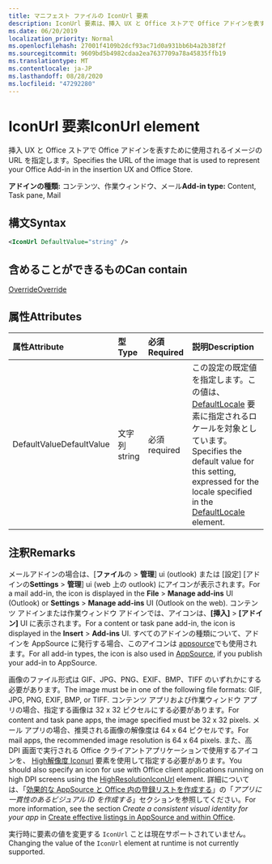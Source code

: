 ```yaml
---
title: マニフェスト ファイルの IconUrl 要素
description: IconUrl 要素は、挿入 UX と Office ストアで Office アドインを表すイメージの URL を指定します。
ms.date: 06/20/2019
localization_priority: Normal
ms.openlocfilehash: 27001f4109b2dcf93ac71d0a931bb6b4a2b38f2f
ms.sourcegitcommit: 9609bd5b4982cdaa2ea7637709a78a45835ffb19
ms.translationtype: MT
ms.contentlocale: ja-JP
ms.lasthandoff: 08/28/2020
ms.locfileid: "47292280"
---
```

# <a name="iconurl-element"></a><span data-ttu-id="dfd93-103">IconUrl 要素</span><span class="sxs-lookup"><span data-stu-id="dfd93-103">IconUrl element</span></span>

<span data-ttu-id="dfd93-104">挿入 UX と Office ストアで Office アドインを表すために使用されるイメージの URL を指定します。</span><span class="sxs-lookup"><span data-stu-id="dfd93-104">Specifies the URL of the image that is used to represent your Office Add-in in the insertion UX and Office Store.</span></span>

<span data-ttu-id="dfd93-105">**アドインの種類:** コンテンツ、作業ウィンドウ、メール</span><span class="sxs-lookup"><span data-stu-id="dfd93-105">**Add-in type:** Content, Task pane, Mail</span></span>

## <a name="syntax"></a><span data-ttu-id="dfd93-106">構文</span><span class="sxs-lookup"><span data-stu-id="dfd93-106">Syntax</span></span>

```XML
<IconUrl DefaultValue="string" />
```

## <a name="can-contain"></a><span data-ttu-id="dfd93-107">含めることができるもの</span><span class="sxs-lookup"><span data-stu-id="dfd93-107">Can contain</span></span>

[<span data-ttu-id="dfd93-108">Override</span><span class="sxs-lookup"><span data-stu-id="dfd93-108">Override</span></span>](override.md)

## <a name="attributes"></a><span data-ttu-id="dfd93-109">属性</span><span class="sxs-lookup"><span data-stu-id="dfd93-109">Attributes</span></span>

|<span data-ttu-id="dfd93-110">属性</span><span class="sxs-lookup"><span data-stu-id="dfd93-110">Attribute</span></span>|<span data-ttu-id="dfd93-111">型</span><span class="sxs-lookup"><span data-stu-id="dfd93-111">Type</span></span>|<span data-ttu-id="dfd93-112">必須</span><span class="sxs-lookup"><span data-stu-id="dfd93-112">Required</span></span>|<span data-ttu-id="dfd93-113">説明</span><span class="sxs-lookup"><span data-stu-id="dfd93-113">Description</span></span>|
|:-----|:-----|:-----|:-----|
|<span data-ttu-id="dfd93-114">DefaultValue</span><span class="sxs-lookup"><span data-stu-id="dfd93-114">DefaultValue</span></span>|<span data-ttu-id="dfd93-115">文字列</span><span class="sxs-lookup"><span data-stu-id="dfd93-115">string</span></span>|<span data-ttu-id="dfd93-116">必須</span><span class="sxs-lookup"><span data-stu-id="dfd93-116">required</span></span>|<span data-ttu-id="dfd93-117">この設定の既定値を指定します。この値は、[DefaultLocale](defaultlocale.md) 要素に指定されるロケールを対象としています。</span><span class="sxs-lookup"><span data-stu-id="dfd93-117">Specifies the default value for this setting, expressed for the locale specified in the [DefaultLocale](defaultlocale.md) element.</span></span>|

## <a name="remarks"></a><span data-ttu-id="dfd93-118">注釈</span><span class="sxs-lookup"><span data-stu-id="dfd93-118">Remarks</span></span>

<span data-ttu-id="dfd93-119">メールアドインの場合は、[**ファイル**の  >  **管理**] ui (outlook) または [設定] [アドインの**Settings**  >  **管理**] ui (web 上の outlook) にアイコンが表示されます。</span><span class="sxs-lookup"><span data-stu-id="dfd93-119">For a mail add-in, the icon is displayed in the **File** > **Manage add-ins** UI (Outlook) or **Settings** > **Manage add-ins** UI (Outlook on the web).</span></span> <span data-ttu-id="dfd93-120">コンテンツ アドインまたは作業ウィンドウ アドインでは、アイコンは、**[挿入]** > **[アドイン]** UI に表示されます。</span><span class="sxs-lookup"><span data-stu-id="dfd93-120">For a content or task pane add-in, the icon is displayed in the **Insert** > **Add-ins** UI.</span></span> <span data-ttu-id="dfd93-121">すべてのアドインの種類について、アドインを AppSource に発行する場合、このアイコンは [appsource](https://appsource.microsoft.com)でも使用されます。</span><span class="sxs-lookup"><span data-stu-id="dfd93-121">For all add-in types, the icon is also used in [AppSource](https://appsource.microsoft.com), if you publish your add-in to AppSource.</span></span>

<span data-ttu-id="dfd93-122">画像のファイル形式は GIF、JPG、PNG、EXIF、BMP、TIFF のいずれかにする必要があります。</span><span class="sxs-lookup"><span data-stu-id="dfd93-122">The image must be in one of the following file formats: GIF, JPG, PNG, EXIF, BMP, or TIFF.</span></span> <span data-ttu-id="dfd93-123">コンテンツ アプリおよび作業ウィンドウ アプリの場合、指定する画像は 32 x 32 ピクセルにする必要があります。</span><span class="sxs-lookup"><span data-stu-id="dfd93-123">For content and task pane apps, the image specified must be 32 x 32 pixels.</span></span> <span data-ttu-id="dfd93-124">メール アプリの場合、推奨される画像の解像度は 64 x 64 ピクセルです。</span><span class="sxs-lookup"><span data-stu-id="dfd93-124">For mail apps, the recommended image resolution is 64 x 64 pixels.</span></span> <span data-ttu-id="dfd93-125">また、高 DPI 画面で実行される Office クライアントアプリケーションで使用するアイコンを、 [High解像度 Iconurl](highresolutioniconurl.md) 要素を使用して指定する必要があります。</span><span class="sxs-lookup"><span data-stu-id="dfd93-125">You should also specify an icon for use with Office client applications running on high DPI screens using the [HighResolutionIconUrl](highresolutioniconurl.md) element.</span></span> <span data-ttu-id="dfd93-126">詳細については、「[効果的な AppSource と Office 内の登録リストを作成する](/office/dev/store/create-effective-office-store-listings#create-a-consistent-visual-identity)」の「_アプリに一貫性のあるビジュアル ID を作成する_」セクションを参照してください。</span><span class="sxs-lookup"><span data-stu-id="dfd93-126">For more information, see the section _Create a consistent visual identity for your app_ in [Create effective listings in AppSource and within Office](/office/dev/store/create-effective-office-store-listings#create-a-consistent-visual-identity).</span></span>

<span data-ttu-id="dfd93-127">実行時に要素の値を変更する `IconUrl` ことは現在サポートされていません。</span><span class="sxs-lookup"><span data-stu-id="dfd93-127">Changing the value of the `IconUrl` element at runtime is not currently supported.</span></span>